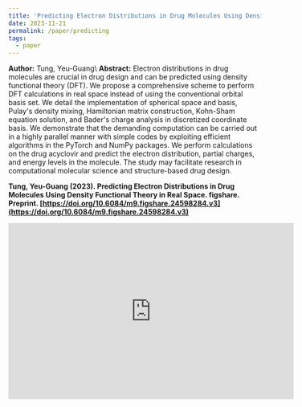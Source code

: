 ```yaml
---
title: 'Predicting Electron Distributions in Drug Molecules Using Density Functional Theory in Real Space'
date: 2023-11-21
permalink: /paper/predicting
tags:
  - paper
---
```


**Author:** Tung, Yeu-Guang\\
**Abstract:** Electron distributions in drug molecules are crucial in drug design and can be predicted using density functional theory (DFT). We propose a comprehensive scheme to perform DFT calculations in real space instead of using the conventional orbital basis set. We detail the implementation of spherical space and basis, Pulay's density mixing, Hamiltonian matrix construction, Kohn-Sham equation solution, and Bader's charge analysis in discretized coordinate basis. We demonstrate that the demanding computation can be carried out in a highly parallel manner with simple codes by exploiting efficient algorithms in the PyTorch and NumPy packages. We perform calculations on the drug acyclovir and predict the electron distribution, partial charges, and energy levels in the molecule. The study may facilitate research in computational molecular science and structure-based drug design.

**Tung, Yeu-Guang (2023). Predicting Electron Distributions in Drug Molecules Using Density Functional Theory in Real Space. figshare. Preprint. [https://doi.org/10.6084/m9.figshare.24598284.v3](https://doi.org/10.6084/m9.figshare.24598284.v3)**

<iframe src="https://widgets.figshare.com/articles/24598284/embed?show_title=1" width="568" height="351" allowfullscreen frameborder="0">
